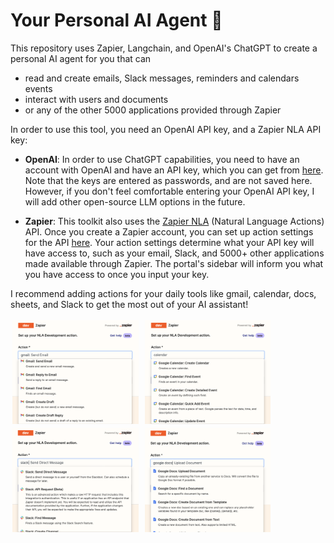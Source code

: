 # Your Personal AI Agent 🤖

This repository uses Zapier, Langchain, and OpenAI's ChatGPT to create a personal AI agent for you that can 
- read and create emails, Slack messages, reminders and calendars events
- interact with users and documents
- or any of the other 5000 applications provided through Zapier

In order to use this tool, you need an OpenAI API key, and a Zapier NLA API key:

- **OpenAI**: In order to use ChatGPT capabilities, you need to have an account with OpenAI and have an API key, which you can get from [here](https://openai.com/blog/openai-api). Note that the keys are entered as passwords, and are not saved here. However, if you don't feel comfortable entering your OpenAI API key, I will add other open-source LLM options in the future.
  
- **Zapier**: This toolkit also uses the [Zapier NLA](https://nla.zapier.com/docs/) (Natural Language Actions) API. Once you create a Zapier account, you can set up action settings for the API [here](https://nla.zapier.com/providers/). Your action settings determine what your API key will have access to, such as your email, Slack, and 5000+ other applications made available through Zapier. The portal's sidebar will inform you what you have access to once you input your key. 
        
I recommend adding actions for your daily tools like gmail, calendar, docs, sheets, and Slack to get the most out of your AI assistant!

<p float="middle">
  <img style="float: middle; padding: 3px 3px 0px 3px;" src="images.dir/gmail_actions.png" width="40%" />
  <img style="float: middle; padding: 3px 3px 0px 3px;" src="images.dir/calendar_actions.png" width="40%" /> 
  <img style="float: middle; padding: 3px 3px 0px 3px;" src="images.dir/slack_actions.png" width="40%" />
  <img style="float: middle; padding: 3px 3px 0px 3px;" src="images.dir/docs_actions.png" width="40%" />
</p>
